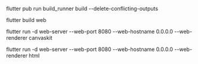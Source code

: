 flutter pub run build_runner build --delete-conflicting-outputs


flutter build web

flutter run -d web-server --web-port 8080 --web-hostname 0.0.0.0 --web-renderer canvaskit

flutter run -d web-server --web-port 8080 --web-hostname 0.0.0.0 --web-renderer html